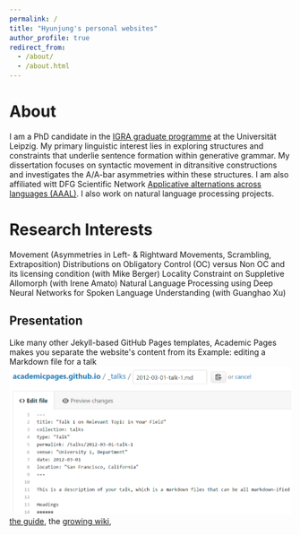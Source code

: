 ```yaml
---
permalink: /
title: "Hyunjung's personal websites"
author_profile: true
redirect_from: 
  - /about/
  - /about.html
---
```


About
======

I am a PhD candidate in the [IGRA graduate programme](https://www.philol.uni-leipzig.de/graduiertenkolleg-interaktion-grammatischer-bausteine) at the Universität Leipzig. My primary linguistic interest lies in exploring structures and constraints that underlie sentence formation within generative grammar. My dissertation focuses on syntactic movement in ditransitive constructions and investigates the A/A-bar asymmetries within these structures.  I am also affiliated witt DFG Scientific Network [Applicative alternations across languages (AAAL)](https://aaal.uni-koeln.de/). I also work on natural language processing projects. 


Research Interests
======
Movement (Asymmetries in Left- & Rightward Movements, Scrambling, Extraposition)
Distributions on Obligatory Control (OC) versus Non OC and its licensing condition (with Mike Berger)
Locality Constraint on Suppletive Allomorph  (with Irene Amato)
Natural Language Processing using Deep Neural Networks for Spoken Language Understanding (with Guanghao Xu)


Presentation
------


Like many other Jekyll-based GitHub Pages templates, Academic Pages makes you separate the website's content from its 
Example: editing a Markdown file for a talk
![Editing a Markdown file for a talk](/images/editing-talk.png)
[the guide](https://academicpages.github.io/markdown/), the [growing wiki](https://github.com/academicpages/academicpages.github.io/wiki),
